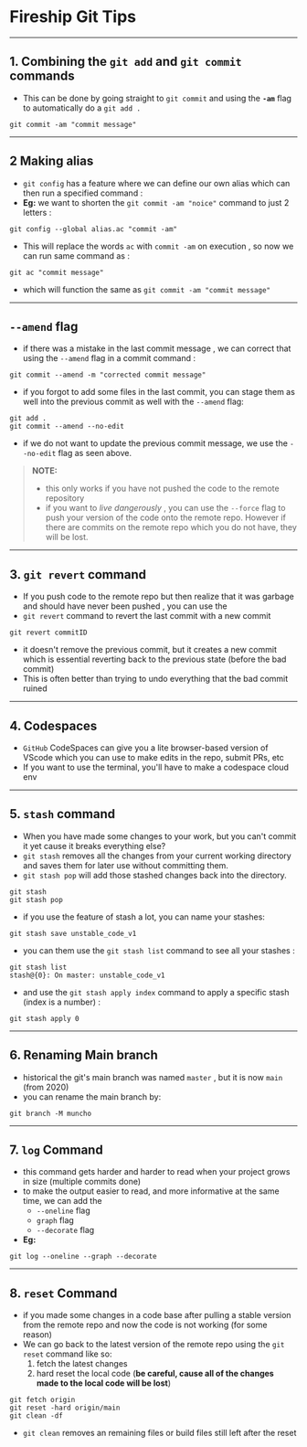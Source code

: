 # Fireship Git Tips
---

## 1. Combining the `git add` and `git commit` commands
- This can be done by going straight to `git commit` and using the **`-am`** flag to automatically do a `git add .`
```git 
git commit -am "commit message"
```
---

## 2 Making alias 

- `git config` has a feature where we can define our own alias which can then run a specified command : 
- **Eg:** we want to shorten the `git commit -am "noice"` command to just 2 letters : 
```git 
git config --global alias.ac "commit -am"
```
- This will replace the words `ac` with `commit -am` on execution , so now we can run same command as :
```git 
git ac "commit message"     
```
- which will function the same as `git commit -am "commit message"`

---

## `--amend` flag

- if there was a mistake in the last commit message , we can correct that using the `--amend` flag in a commit command :
```git 
git commit --amend -m "corrected commit message"
```
- if you forgot to add some files in the last commit, you can stage them as well into the previous commit as well with the `--amend` flag:
```git
git add .
git commit --amend --no-edit
```
- if we do not want to update the previous commit message, we use the `--no-edit` flag as seen above.
> **NOTE:** 
>- this only works if you have not pushed the code to the remote repository
>- if you want to _live dangerously_ , you can use the `--force` flag to push your version of the code onto the remote repo. However if there are commits on the remote repo which you do not have, they will be lost.

---

## 3. `git revert` command

- If you push code to the remote repo but then realize that it was garbage and should have never been pushed , you can use the 
- `git revert` command to revert the last commit with a new commit 
```git
git revert commitID
```
- it doesn't remove the previous commit, but it creates a new commit which is essential reverting back to the previous state (before the bad commit)
- This is often better than trying to undo everything that the bad commit ruined 

---

## 4. Codespaces

- `GitHub` CodeSpaces can give you a lite browser-based version of VScode which you can use to make edits in the repo, submit PRs, etc 
- If you want to use the terminal, you'll have to make a codespace cloud env 

---

## 5. `stash` command

- When you have made some changes to your work, but you can't commit it yet cause it breaks everything else?
- `git stash` removes all the changes from your current working directory and saves them for later use without committing them.
- `git stash pop` will add those stashed changes back into the directory.
```
git stash
git stash pop
```
- if you use the feature of stash a  lot, you can name your stashes:
```git 
git stash save unstable_code_v1
```
- you can them use the `git stash list` command to see all your stashes :
```git 
git stash list
stash@{0}: On master: unstable_code_v1
```
- and use the `git stash apply index` command to apply a specific stash (index is a number) :
```git 
git stash apply 0
```

---

## 6. Renaming Main branch

- historical the git's main branch was named `master` , but it is now `main` (from 2020)
- you can rename the main branch by:
```git 
git branch -M muncho
```

---

## 7. `log` Command 

- this command gets harder and harder to read when your project grows in size (multiple commits done)
- to make the output easier to read, and more informative at the same time, we can add the 
  - `--oneline` flag
  - `graph` flag
  - `--decorate` flag
- **Eg:**
```git 
git log --oneline --graph --decorate
```
---

## 8. `reset` Command

- if you made some changes in a code base after pulling a stable version from the remote repo and now the code is not working (for some reason)
- We can go back to the latest version of the remote repo using the `git reset` command like so:
    1. fetch  the latest changes 
    2. hard reset the local code (**be careful, cause all of the changes made to the local code will be lost**)
```git 
git fetch origin
git reset -hard origin/main
git clean -df
```
- `git clean` removes an remaining files or build files still left after the reset